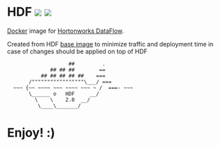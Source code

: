 # HDF ![](https://images.microbadger.com/badges/version/xemuliam/hdf:2.0.0.svg) ![](https://images.microbadger.com/badges/image/xemuliam/hdf:2.0.0.svg)
[Docker](https://www.docker.com/what-docker) image for [Hortonworks DataFlow](http://hortonworks.com/products/data-center/hdf/).

Created from HDF [base image](https://hub.docker.com/r/xemuliam/hdf-base) to minimize traffic and deployment time in case of changes should be applied on top of HDF

                        ##         .
                  ## ## ##        ==
               ## ## ## ## ##    ===
           /"""""""""""""""""\___/ ===
      ~~~ {~~ ~~~~ ~~~ ~~~~ ~~~ ~ /  ===- ~~~
           \______ o   HDF     __/
             \    \    2.0  __/
              \____\_______/


# Enjoy! :)
